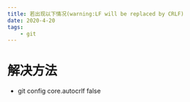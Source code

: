 ```yaml
---
title: 若出现以下情况(warning:LF will be replaced by CRLF)
date: 2020-4-20
tags: 
	- git
---
```


# 解决方法

- git config core.autocrlf false